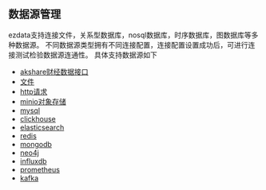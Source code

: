 数据源管理
----

ezdata支持连接文件，关系型数据库，nosql数据库，时序数据库，图数据库等多种数据源。
不同数据源类型拥有不同连接配置，连接配置设置成功后，可进行连接测试检验数据源连通性。
具体支持数据源如下
- [akshare财经数据接口](/docs/guide/datamanage/datasource/akshare.html)
- [文件](/docs/guide/datamanage/datasource/file.html)
- [http请求](/docs/guide/datamanage/datasource/http.html)
- [minio对象存储](/docs/guide/datamanage/datasource/minio.html)
- [mysql](/docs/guide/datamanage/datasource/mysql.html)
- [clickhouse](/docs/guide/datamanage/datasource/clickhouse.html)
- [elasticsearch](/docs/guide/datamanage/datasource/elasticsearch.html)
- [redis](/docs/guide/datamanage/datasource/redis.html)
- [mongodb](/docs/guide/datamanage/datasource/mongodb.html)
- [neo4j](/docs/guide/datamanage/datasource/neo4j.html)
- [influxdb](/docs/guide/datamanage/datasource/influxdb.html)
- [prometheus](/docs/guide/datamanage/datasource/prometheus.html)
- [kafka](/docs/guide/datamanage/datasource/kafka.html)
